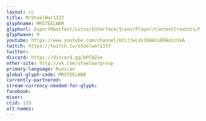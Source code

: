 ```yaml
---
layout: cc
title: MrSteelWar1337
glyphname: MRSTEELWAR
glyphurl: ExportManifest/Lotus/Interface/Icons/Player/ContentCreators/MrSteelWar.png
glyphwave: 9
youtube: https://www.youtube.com/channel/UCLtJwLdxIOAA1uEDAnCcUxA
twitch: https://twitch.tv/steelwar1337
twitter:
discord: https://discord.gg/bPTAZue
other-site: http://vk.com/steelwargroup
primary-language: Russian
global-glyph-code: MRSTEELWAR
currently-partnered:
stream-currency-needed-for-glyph:
facebook:
mixer:
ccid: 133
alt-names:
---
```

